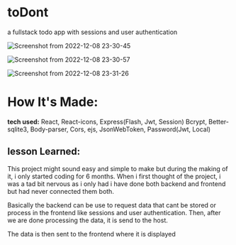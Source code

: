 # toDont
a fullstack todo app with sessions and user authentication


![Screenshot from 2022-12-08 23-30-45](https://user-images.githubusercontent.com/77182511/206869437-b5764b19-4442-4f7d-9ca7-3682b870a0e0.png)

![Screenshot from 2022-12-08 23-30-57](https://user-images.githubusercontent.com/77182511/206869441-9bcd927a-8505-40b6-abf0-af3570720c73.png)

![Screenshot from 2022-12-08 23-31-26](https://user-images.githubusercontent.com/77182511/206869444-328505c9-8daf-43bc-a721-214b20b68c1b.png)

# How It's Made:

**tech used:** React, React-icons, Express(Flash, Jwt, Session) Bcrypt, Better-sqlite3, Body-parser, Cors, ejs, JsonWebToken, Password(Jwt, Local)

## lesson Learned:

This project might sound easy and simple to make but during the making of it, i only started coding for 6 months. When i first thought of the project, i was a tad bit nervous as i only had i have done both backend and frontend but had never connected them both.

Basically the backend can be use to request data that cant be stored or process in the frontend like sessions and user authentication. Then, after we are done processing the data, it is send to the host.

The data is then sent to the frontend where it is displayed
